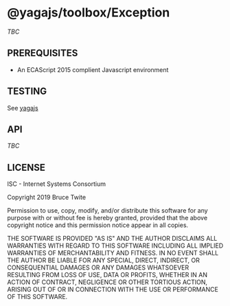 # @yagajs/toolbox/Exception

*TBC*

## PREREQUISITES

* An ECAScript 2015 complient Javascript environment

## TESTING

See [yagajs](https://github.com/btwite/yagajs/blob/master/README.md#TESTING)

## API

*TBC*

## LICENSE

ISC - Internet Systems Consortium

Copyright 2019 Bruce Twite

Permission to use, copy, modify, and/or distribute this software for any purpose with or without fee is hereby granted, provided that the above copyright notice and this permission notice appear in all copies.

THE SOFTWARE IS PROVIDED "AS IS" AND THE AUTHOR DISCLAIMS ALL WARRANTIES WITH REGARD TO THIS SOFTWARE INCLUDING ALL IMPLIED WARRANTIES OF MERCHANTABILITY AND FITNESS. IN NO EVENT SHALL THE AUTHOR BE LIABLE FOR ANY SPECIAL, DIRECT, INDIRECT, OR CONSEQUENTIAL DAMAGES OR ANY DAMAGES WHATSOEVER RESULTING FROM LOSS OF USE, DATA OR PROFITS, WHETHER IN AN ACTION OF CONTRACT, NEGLIGENCE OR OTHER TORTIOUS ACTION, ARISING OUT OF OR IN CONNECTION WITH THE USE OR PERFORMANCE OF THIS SOFTWARE.
